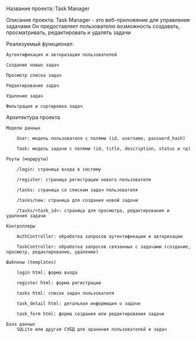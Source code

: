 Название проекта: Task Manager

Описание проекта:
Task Manager - это веб-приложение для управления задачами  Он предоставляет пользователю возможность создавать, просматривать, редактировать и удалять задачи 

Реализуемый функционал:

	Аутентификация и авторизация пользователей
 
	Создание новых задач 
 
	Просмотр списка задач 
 
	Редактирование задач 
 
	Удаление задач 
 
	Фильтрация и сортировка задач 
 
Архитектура проекта

	Модели данных
 
		User: модель пользователя с полями (id, username, password_hash) 
  
		Task: модель задачи с полями (id, title, description, status и тд) 
	
	Роуты (маршруты)
 
		/login: страница входа в систему 
  
		/register: страница регистрации нового пользователя 
  
		/tasks: страница со списком задач пользователя 
  
		/tasks/new: страница для создания новой задачи 
  
		/tasks/<task_id>: страница для просмотра, редактирования и удаления задачи
	
	Контроллеры
 
		AuthController: обработка запросов аутентификации и авторизации 
  
		TaskController: обработка запросов связанных с задачами (создание, просмотр, редактирование, удаление) 
	
	Шаблоны (templates)
 
		login html: форма входа 
  
		register html: форма регистрации 
  
		tasks html: список задач пользователя 
  
		task_detail html: детальная информация о задаче 
  
		task_form html: форма создания или редактирования задачи 
	
	База данных
		SQLite или другая СУБД для хранения пользователей и задач 
